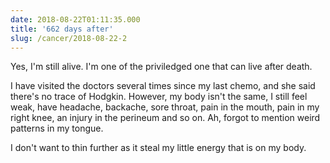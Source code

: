```yaml
---
date: 2018-08-22T01:11:35.000
title: '662 days after'
slug: /cancer/2018-08-22-2
---
```


Yes, I'm still alive. I'm one of the priviledged one that can live after death.

I have visited the doctors several times since my last chemo, and she said there's no trace of Hodgkin. However, my body isn't the same, I still feel weak, have headache, backache, sore throat, pain in the mouth, pain in my right knee, an injury in the perineum and so on. Ah, forgot to mention weird patterns in my tongue.

I don't want to thin further as it steal my little energy that is on my body.
